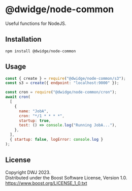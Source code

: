# @dwidge/node-common

Useful functions for NodeJS.

## Installation

`npm install @dwidge/node-common`

## Usage

```js
const { create } = require("@dwidge/node-common/s3");
const s3 = create({ endpoint: "localhost:9000" });
```

```js
const cron = require("@dwidge/node-common/cron");
await cron(
  [
    {
      name: "JobA",
      cron: "*/1 * * * *",
      startup: true,
      test: () => console.log("Running JobA..."),
    },
  ],
  { startup: false, logError: console.log }
);
```

## License

Copyright DWJ 2023.  
Distributed under the Boost Software License, Version 1.0.  
https://www.boost.org/LICENSE_1_0.txt
